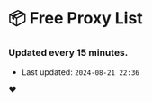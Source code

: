 # :package: Free Proxy List
### Updated every 15 minutes.

- Last updated: `2024-08-21 22:36`

:heart:
